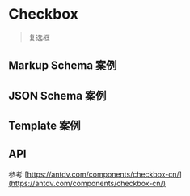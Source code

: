 # Checkbox

> 复选框

## Markup Schema 案例

<dumi-previewer demoPath="guide/checkbox/markup-schema" />

## JSON Schema 案例

<dumi-previewer demoPath="guide/checkbox/json-schema" />

## Template 案例

<dumi-previewer demoPath="guide/checkbox/template" />

## API

参考 [https://antdv.com/components/checkbox-cn/](https://antdv.com/components/checkbox-cn/)
